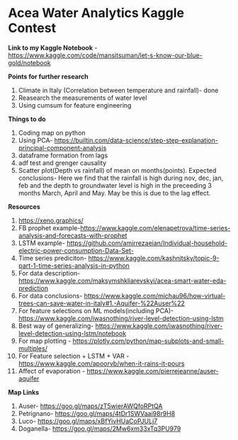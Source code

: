 # Acea Water Analytics Kaggle Contest

**Link to my Kaggle Notebook** - https://www.kaggle.com/code/mansitsuman/let-s-know-our-blue-gold/notebook


**Points for further research**
1. Climate in Italy (Correlation between temperature and rainfall)- done
1. Reasearch the measurements of water level 
1. Using cumsum for feature engineering

**Things to do**
1.  Coding map on python
1.  Using PCA- https://builtin.com/data-science/step-step-explanation-principal-component-analysis
1.  dataframe formation from lags
1.  adf test and grenger causality
1.  Scatter plot(Depth vs rainfall) of mean on months(points).   Expected conclusions- Here we find that the rainfall is high during nov, dec, jan, feb and the depth to groundwater level is high in the preceeding 3 months March, April and May. May be this is due to the lag effect.

**Resources**
1.  https://xeno.graphics/
1.  FB prophet example-https://www.kaggle.com/elenapetrova/time-series-analysis-and-forecasts-with-prophet
1.  LSTM example- https://github.com/amirrezaeian/Individual-household-electric-power-consumption-Data-Set-
1.  Time series prediciton- https://www.kaggle.com/kashnitsky/topic-9-part-1-time-series-analysis-in-python
1.  For data description- https://www.kaggle.com/maksymshkliarevskyi/acea-smart-water-eda-prediction
1.  For data conclusions- https://www.kaggle.com/michau96/how-virtual-trees-can-save-water-in-italy#1.-Aquifer-%22Auser%22
1.  For feature selections on ML models(including PCA)- https://www.kaggle.com/iwasnothing/river-level-detection-using-lstm
1.  Best way of generalizing- https://www.kaggle.com/iwasnothing/river-level-detection-using-lstm/notebook
1.  For map plotting - https://plotly.com/python/map-subplots-and-small-multiples/
1.  For Feature selection + LSTM + VAR - https://www.kaggle.com/apoorvb/when-it-rains-it-pours
1.  Affect of evaporation - https://www.kaggle.com/pierrejeanne/auser-aquifer

**Map Links**
1.  Auser- https://goo.gl/maps/zT5wierAWQfoRPtQA
1.  Petrignano- https://goo.gl/maps/4tDr1SWVaai98r9H8
1.  Luco- https://goo.gl/maps/xBfYivHUaCoPJULj7
1.  Doganella- https://goo.gl/maps/2Mw6xm33xTq3PU979

